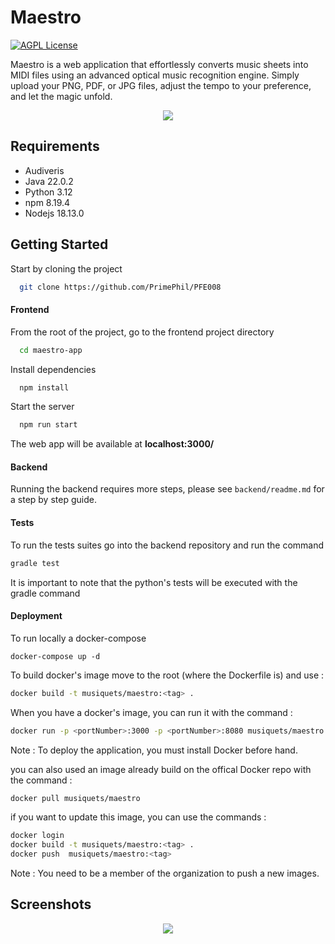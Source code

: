 # Maestro

[![AGPL License](https://img.shields.io/badge/license-AGPL-blue.svg)](http://www.gnu.org/licenses/agpl-3.0)

Maestro is a web application that effortlessly converts music sheets into MIDI files using an advanced optical music recognition engine. Simply upload your PNG, PDF, or JPG files, adjust the tempo to your preference, and let the magic unfold.

<p align="center">
  <img src="https://github.com/PrimePhil/PFE008/blob/main/screenshots/meastro-banner.png" />
</p>

## Requirements
- Audiveris
- Java 22.0.2
- Python 3.12
- npm 8.19.4
- Nodejs 18.13.0

## Getting Started

Start by cloning the project

```bash
  git clone https://github.com/PrimePhil/PFE008
```

#### Frontend

From the root of the project, go to the frontend project directory

```bash
  cd maestro-app
```

Install dependencies

```bash
  npm install
```

Start the server

```bash
  npm run start
```

The web app will be available at **localhost:3000/**

#### Backend

Running the backend requires more steps, please see `backend/readme.md` for a step by step guide.


#### Tests
To run the tests suites go into the backend repository and run the command 
```bash
gradle test
```
It is important to note that the python's tests will be executed with the gradle command

#### Deployment
To run locally a docker-compose
```
docker-compose up -d
```

To build docker's image move to the root (where the Dockerfile is) and use : 
```bash
docker build -t musiquets/maestro:<tag> .
```
When you have a docker's image, you can run it with the command : 
```bash
docker run -p <portNumber>:3000 -p <portNumber>:8080 musiquets/maestro:<tag>
```
Note : To deploy the application, you must install Docker before hand.

you can also used an image already build on the offical Docker repo with the command  :
```bash
docker pull musiquets/maestro
```
if you want to update this image, you can use the commands : 
```bash
docker login
docker build -t musiquets/maestro:<tag> .
docker push  musiquets/maestro:<tag>
```
Note : You need to be a member of the organization to push a new images.

## Screenshots

<p align="center">
  <img src="https://github.com/PrimePhil/PFE008/blob/main/screenshots/maestro-app-screenshot.png" />
</p>

